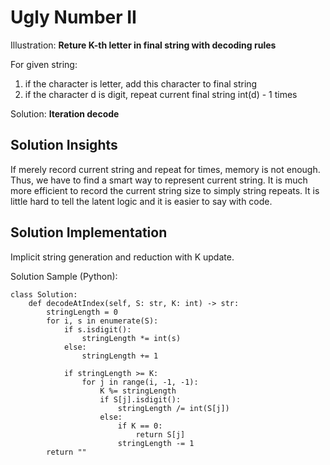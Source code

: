 # Ugly Number II

Illustration: **Reture K-th letter in final string with decoding rules**

For given string:
1. if the character is letter, add this character to final string
2. if the character d is digit, repeat current final string int(d) - 1 times

Solution: **Iteration decode**

## Solution Insights 
If merely record current string and repeat for times, memory is not enough. Thus, we have to find a smart way to represent current string. It is much more efficient to record the current string size to simply string repeats. It is little hard to tell the latent logic and it is easier to say with code. 

## Solution Implementation
Implicit string generation and reduction with K update.

Solution Sample (Python):
```
class Solution:
    def decodeAtIndex(self, S: str, K: int) -> str:
        stringLength = 0
        for i, s in enumerate(S):
            if s.isdigit():
                stringLength *= int(s)
            else:
                stringLength += 1
            
            if stringLength >= K:
                for j in range(i, -1, -1):
                    K %= stringLength
                    if S[j].isdigit():
                        stringLength /= int(S[j])
                    else:
                        if K == 0:
                            return S[j]
                        stringLength -= 1
        return ""
```